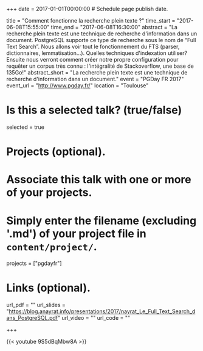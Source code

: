 +++
date = 2017-01-01T00:00:00  # Schedule page publish date.

title = "Comment fonctionne la recherche plein texte ?"
time_start = "2017-06-08T15:55:00"
time_end = "2017-06-08T16:30:00"
abstract = "La recherche plein texte est une technique de recherche d'information dans un document. PostgreSQL supporte ce type de recherche sous le nom de “Full Text Search”. Nous allons voir tout le fonctionnement du FTS (parser, dictionnaires, lemmatisation…). Quelles techniques d'indexation utiliser? Ensuite nous verront comment créer notre propre configuration pour requêter un corpus très connu : l'intégralité de Stackoverflow, une base de 135Go!"
abstract_short = "La recherche plein texte est une technique de recherche d'information dans un document."
event = "PGDay FR 2017"
event_url = "http://www.pgday.fr/"
location = "Toulouse"

# Is this a selected talk? (true/false)
selected = true

# Projects (optional).
#   Associate this talk with one or more of your projects.
#   Simply enter the filename (excluding '.md') of your project file in `content/project/`.
projects = ["pgdayfr"]

# Links (optional).
url_pdf = ""
url_slides = "https://blog.anayrat.info/presentations/2017/nayrat_Le_Full_Text_Search_dans_PostgreSQL.pdf"
url_video = ""
url_code = ""


+++

{{< youtube 9S5dBqMbw8A >}}
